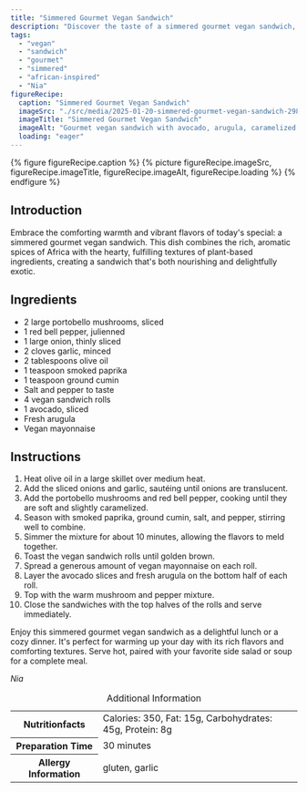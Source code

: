 ```yaml
---
title: "Simmered Gourmet Vegan Sandwich"
description: "Discover the taste of a simmered gourmet vegan sandwich, blending African spices with hearty vegetables, all packed in a delicious roll."
tags:
  - "vegan"
  - "sandwich"
  - "gourmet"
  - "simmered"
  - "african-inspired"
  - "Nia"
figureRecipe: 
  caption: "Simmered Gourmet Vegan Sandwich"
  imageSrc: "./src/media/2025-01-20-simmered-gourmet-vegan-sandwich-2981.png"
  imageTitle: "Simmered Gourmet Vegan Sandwich"
  imageAlt: "Gourmet vegan sandwich with avocado, arugula, caramelized mushrooms, and red peppers on a toasted roll, served with a side salad."
  loading: "eager"
---
```


{% figure figureRecipe.caption %}
{% picture figureRecipe.imageSrc, figureRecipe.imageTitle, figureRecipe.imageAlt, figureRecipe.loading %}
{% endfigure %}

## Introduction

Embrace the comforting warmth and vibrant flavors of today's special: a simmered gourmet vegan sandwich. This dish combines the rich, aromatic spices of Africa with the hearty, fulfilling textures of plant-based ingredients, creating a sandwich that's both nourishing and delightfully exotic.

## Ingredients

- 2 large portobello mushrooms, sliced
- 1 red bell pepper, julienned
- 1 large onion, thinly sliced
- 2 cloves garlic, minced
- 2 tablespoons olive oil
- 1 teaspoon smoked paprika
- 1 teaspoon ground cumin
- Salt and pepper to taste
- 4 vegan sandwich rolls
- 1 avocado, sliced
- Fresh arugula
- Vegan mayonnaise

## Instructions

1. Heat olive oil in a large skillet over medium heat.
2. Add the sliced onions and garlic, sautéing until onions are translucent.
3. Add the portobello mushrooms and red bell pepper, cooking until they are soft and slightly caramelized.
4. Season with smoked paprika, ground cumin, salt, and pepper, stirring well to combine.
5. Simmer the mixture for about 10 minutes, allowing the flavors to meld together.
6. Toast the vegan sandwich rolls until golden brown.
7. Spread a generous amount of vegan mayonnaise on each roll.
8. Layer the avocado slices and fresh arugula on the bottom half of each roll.
9. Top with the warm mushroom and pepper mixture.
10. Close the sandwiches with the top halves of the rolls and serve immediately.

Enjoy this simmered gourmet vegan sandwich as a delightful lunch or a cozy dinner. It's perfect for warming up your day with its rich flavors and comforting textures. Serve hot, paired with your favorite side salad or soup for a complete meal.

*Nia*

<table><caption class='sr-only'>Additional Information</caption><tr><th>Nutritionfacts</th><td>Calories: 350, Fat: 15g, Carbohydrates: 45g, Protein: 8g&nbsp;</td></tr><tr><th>Preparation Time</th><td>30 minutes&nbsp;</td></tr><tr><th>Allergy Information</th><td>gluten, garlic&nbsp;</td></tr></table>

